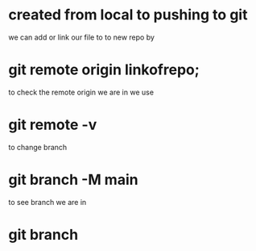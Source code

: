# created from local to pushing to git

we can add or link our file to to new repo by
# git remote origin linkofrepo;

to check the remote origin we are in we use
# git remote -v

to change branch 
# git branch -M main

to see branch we are in 
# git branch